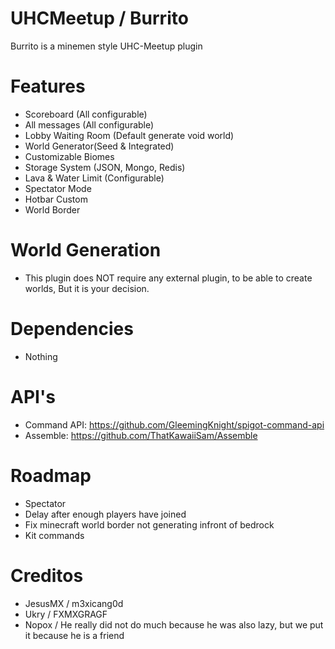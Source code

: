 # UHCMeetup / Burrito
Burrito is a minemen style UHC-Meetup plugin

# Features
* Scoreboard (All configurable)
* All messages (All configurable)
* Lobby Waiting Room (Default generate void world)
* World Generator(Seed & Integrated)
* Customizable Biomes
* Storage System (JSON, Mongo, Redis)
* Lava & Water Limit (Configurable)
* Spectator Mode
* Hotbar Custom
* World Border

# World Generation
* This plugin does NOT require any external plugin, to be able to create worlds, But it is your decision.

# Dependencies
* Nothing

# API's
* Command API: https://github.com/GleemingKnight/spigot-command-api
* Assemble: https://github.com/ThatKawaiiSam/Assemble


# Roadmap
* Spectator
* Delay after enough players have joined
* Fix minecraft world border not generating infront of bedrock
* Kit commands

# Creditos
* JesusMX / m3xicang0d
* Ukry / FXMXGRAGF
* Nopox / He really did not do much because he was also lazy, but we put it because he is a friend
